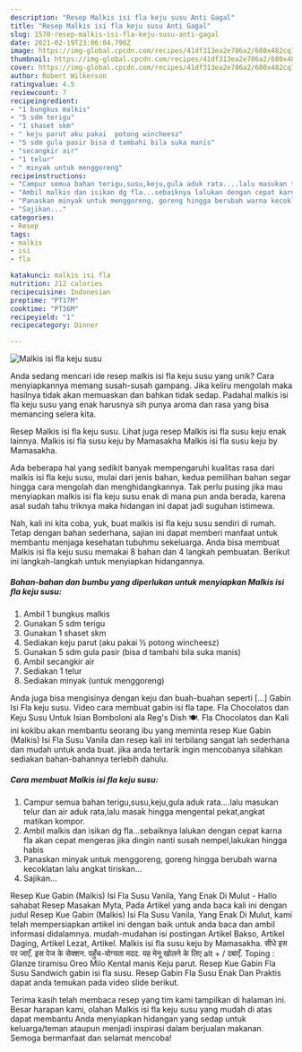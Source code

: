 ```yaml
---
description: "Resep Malkis isi fla keju susu Anti Gagal"
title: "Resep Malkis isi fla keju susu Anti Gagal"
slug: 1570-resep-malkis-isi-fla-keju-susu-anti-gagal
date: 2021-02-19T23:06:04.790Z
image: https://img-global.cpcdn.com/recipes/41df313ea2e786a2/680x482cq70/malkis-isi-fla-keju-susu-foto-resep-utama.jpg
thumbnail: https://img-global.cpcdn.com/recipes/41df313ea2e786a2/680x482cq70/malkis-isi-fla-keju-susu-foto-resep-utama.jpg
cover: https://img-global.cpcdn.com/recipes/41df313ea2e786a2/680x482cq70/malkis-isi-fla-keju-susu-foto-resep-utama.jpg
author: Robert Wilkerson
ratingvalue: 4.5
reviewcount: 7
recipeingredient:
- "1 bungkus malkis"
- "5 sdm terigu"
- "1 shaset skm"
- " keju parut aku pakai  potong wincheesz"
- "5 sdm gula pasir bisa d tambahi bila suka manis"
- "secangkir air"
- "1 telur"
- " minyak untuk menggoreng"
recipeinstructions:
- "Campur semua bahan terigu,susu,keju,gula aduk rata....lalu masukan telur dan air aduk rata,lalu masak hingga mengental pekat,angkat matikan kompor."
- "Ambil malkis dan isikan dg fla...sebaiknya lalukan dengan cepat karna fla akan cepat mengeras jika dingin nanti susah nempel,lakukan hingga habis"
- "Panaskan minyak untuk menggoreng, goreng hingga berubah warna kecoklatan lalu angkat tiriskan..."
- "Sajikan..."
categories:
- Resep
tags:
- malkis
- isi
- fla

katakunci: malkis isi fla 
nutrition: 212 calories
recipecuisine: Indonesian
preptime: "PT17M"
cooktime: "PT36M"
recipeyield: "1"
recipecategory: Dinner

---
```



![Malkis isi fla keju susu](https://img-global.cpcdn.com/recipes/41df313ea2e786a2/680x482cq70/malkis-isi-fla-keju-susu-foto-resep-utama.jpg)

Anda sedang mencari ide resep malkis isi fla keju susu yang unik? Cara menyiapkannya memang susah-susah gampang. Jika keliru mengolah maka hasilnya tidak akan memuaskan dan bahkan tidak sedap. Padahal malkis isi fla keju susu yang enak harusnya sih punya aroma dan rasa yang bisa memancing selera kita.

Resep Malkis isi fla keju susu. Lihat juga resep Malkis isi fla susu keju enak lainnya. Malkis isi fla susu keju by Mamasakha Malkis isi fla susu keju by Mamasakha.

Ada beberapa hal yang sedikit banyak mempengaruhi kualitas rasa dari malkis isi fla keju susu, mulai dari jenis bahan, kedua pemilihan bahan segar hingga cara mengolah dan menghidangkannya. Tak perlu pusing jika mau menyiapkan malkis isi fla keju susu enak di mana pun anda berada, karena asal sudah tahu triknya maka hidangan ini dapat jadi suguhan istimewa.


Nah, kali ini kita coba, yuk, buat malkis isi fla keju susu sendiri di rumah. Tetap dengan bahan sederhana, sajian ini dapat memberi manfaat untuk membantu menjaga kesehatan tubuhmu sekeluarga. Anda bisa membuat Malkis isi fla keju susu memakai 8 bahan dan 4 langkah pembuatan. Berikut ini langkah-langkah untuk menyiapkan hidangannya.

<!--inarticleads1-->

##### Bahan-bahan dan bumbu yang diperlukan untuk menyiapkan Malkis isi fla keju susu:

1. Ambil 1 bungkus malkis
1. Gunakan 5 sdm terigu
1. Gunakan 1 shaset skm
1. Sediakan  keju parut (aku pakai ½ potong wincheesz)
1. Gunakan 5 sdm gula pasir (bisa d tambahi bila suka manis)
1. Ambil secangkir air
1. Sediakan 1 telur
1. Sediakan  minyak (untuk menggoreng)


Anda juga bisa mengisinya dengan keju dan buah-buahan seperti […] Gabin Isi Fla keju susu. Video cara membuat gabin isi fla tape. Fla Chocolatos dan Keju Susu Untuk Isian Bomboloni ala Reg&#39;s Dish 🍽. Fla Chocolatos dan Kali ini kokibu akan membantu seorang ibu yang meminta resep Kue Gabin (Malkis) Isi Fla Susu Vanila dan resep kali ini terbilang sangat lah sederhana dan mudah untuk anda buat. jika anda tertarik ingin mencobanya silahkan sediakan bahan-bahannya terlebih dahulu. 

<!--inarticleads2-->

##### Cara membuat Malkis isi fla keju susu:

1. Campur semua bahan terigu,susu,keju,gula aduk rata....lalu masukan telur dan air aduk rata,lalu masak hingga mengental pekat,angkat matikan kompor.
1. Ambil malkis dan isikan dg fla...sebaiknya lalukan dengan cepat karna fla akan cepat mengeras jika dingin nanti susah nempel,lakukan hingga habis
1. Panaskan minyak untuk menggoreng, goreng hingga berubah warna kecoklatan lalu angkat tiriskan...
1. Sajikan...


Resep Kue Gabin (Malkis) Isi Fla Susu Vanila, Yang Enak Di Mulut - Hallo sahabat Resep Masakan Myta, Pada Artikel yang anda baca kali ini dengan judul Resep Kue Gabin (Malkis) Isi Fla Susu Vanila, Yang Enak Di Mulut, kami telah mempersiapkan artikel ini dengan baik untuk anda baca dan ambil informasi didalamnya. mudah-mudahan isi postingan Artikel Bakso, Artikel Daging, Artikel Lezat, Artikel. Malkis isi fla susu keju by Mamasakha. सीधे इस पर जाएँ. इस पेज के सेक्शन. पहुँच-योग्यता मदद. यह मेनू खोलने के लिए alt + / दबाएँ. Toping : Glanze tiramisu Oreo Milo Kental manis Keju parut. Resep Kue Gabin Fla Susu Sandwich gabin isi fla susu. Resep Gabin Fla Susu Enak Dan Praktis dapat anda temukan pada video slide berikut. 

Terima kasih telah membaca resep yang tim kami tampilkan di halaman ini. Besar harapan kami, olahan Malkis isi fla keju susu yang mudah di atas dapat membantu Anda menyiapkan hidangan yang sedap untuk keluarga/teman ataupun menjadi inspirasi dalam berjualan makanan. Semoga bermanfaat dan selamat mencoba!
